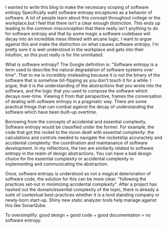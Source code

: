 I wanted to write this blog to make the necessary scoping of software entropy
Specifically waht software entropy encaptures as a behavior of software.
A lot of people learn about this concept throughout college or the workplace,but I feel that there isn't a clear enough distinction. This ends up leading to the common misconception that there really isn't anything to do for 
software entropy and that by some magic a software codebase will decay 
into an incredible mess littered with arcane logic. I want to argue against
this and make the distinction on what causes software entropy. I'm pretty sure it is well understood in the workplace and gets into their intuition, so this post really is for the uninitiated.

What is software entropy? The Google definition is: "Software entropy is a term used to describe the natural degradation of software systems over time". That to me is incredibly misleading because it is not the binary of the software that is somehow bit-flipping as you don't touch it for a while. I argue, that it is the understanding of the abstractions that you wrote into the software, and the logic that you used to compose the software which decays over-time. Viewing it from that perspective, frames the conversation of dealing with software entropy in a pragmatic way. There are some practical things that can combat against the decay of understanding the software which have been built-up overtime.

Borrowing from the concepts of accidental and essential complexity. Software entropy would be classified under the former. For example, the code that got the rocket to the moon dealt with essential complexity: the calculations and controls needed to navigate the rocketship accuractely and accidental complexity: the coordination and maintanance of software development. In my reflections, the two are similarily related to software entropy in the realm of design abstractions. You can have a bad design choice for the essential complexity or accidental complexity in implementing and communicating the abstraction.

Once, software entropy is understood as not a magical deterioration of software code, the solution for this can be more clear: "following the practices set-out in minimizing accidental complexity". After a project has hashed out the domain/essential complexity of the topic, there is already a suite of contextual best-practices whether it is a lond standing company or newly-born start-up. Shiny new static analyzer tools help manage against this like SonarQube.

To oversimplify: good design + good code + good documentation = no software entropy.

